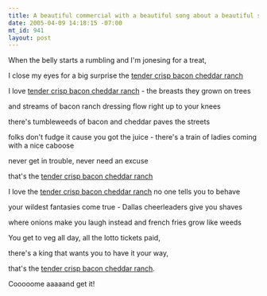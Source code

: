 ```yaml
--- 
title: A beautiful commercial with a beautiful song about a beautiful sandwich
date: 2005-04-09 14:18:15 -07:00
mt_id: 941
layout: post
---
```

When the belly starts a rumbling and I'm jonesing for a treat,

I close my eyes for a big surprise the [tender crisp bacon cheddar ranch][1]

I love [tender crisp bacon cheddar ranch][1] - the breasts they grown on trees

and streams of bacon ranch dressing flow right up to your knees

there's tumbleweeds of bacon and cheddar paves the streets

folks don't fudge it cause you got the juice - there's a train of ladies coming with a nice caboose

never get in trouble, never need an excuse

that's the [tender crisp bacon cheddar ranch][1]

I love the [tender crisp bacon cheddar ranch][1] no one tells you to behave

your wildest fantasies come true - Dallas cheerleaders give you shaves

where onions make you laugh instead and french fries grow like weeds

You get to veg all day, all the lotto tickets paid,

there's a king that wants you to have it your way,

that's the [tender crisp bacon cheddar ranch][1].

Cooooome aaaaand get it!

   [1]: http://www.unc.edu/~brianz/tendercrispbaconcheddarranch.html

